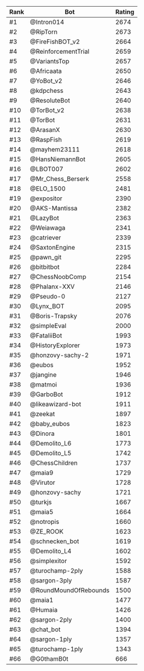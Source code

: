 Rank|Bot|Rating
---|---|---
#1|@Intron014|2674
#2|@RipTorn|2673
#3|@FireFishBOT_v2|2664
#4|@ReinforcementTrial|2659
#5|@VariantsTop|2657
#6|@Africaata|2650
#7|@YoBot_v2|2646
#8|@kdpchess|2643
#9|@ResoluteBot|2640
#10|@TorBot_v2|2638
#11|@TorBot|2631
#12|@ArasanX|2630
#13|@RaspFish|2619
#14|@mayhem23111|2618
#15|@HansNiemannBot|2605
#16|@LBOT007|2602
#17|@Mr_Chess_Berserk|2558
#18|@ELO_1500|2481
#19|@expositor|2390
#20|@AKS-Mantissa|2382
#21|@LazyBot|2363
#22|@Weiawaga|2341
#23|@catriever|2339
#24|@SaxtonEngine|2315
#25|@pawn_git|2295
#26|@bitbitbot|2284
#27|@ChessNoobComp|2154
#28|@Phalanx-XXV|2146
#29|@Pseudo-0|2127
#30|@Lynx_BOT|2095
#31|@Boris-Trapsky|2076
#32|@simpleEval|2000
#33|@FataliiBot|1993
#34|@HistoryExplorer|1973
#35|@honzovy-sachy-2|1971
#36|@eubos|1952
#37|@jangine|1946
#38|@matmoi|1936
#39|@GarboBot|1912
#40|@likeawizard-bot|1911
#41|@zeekat|1897
#42|@baby_eubos|1823
#43|@Dinora|1801
#44|@Demolito_L6|1773
#45|@Demolito_L5|1742
#46|@ChessChildren|1737
#47|@maia9|1729
#48|@Virutor|1728
#49|@honzovy-sachy|1721
#50|@turkjs|1667
#51|@maia5|1664
#52|@notropis|1660
#53|@ZE_ROOK|1623
#54|@schnecken_bot|1619
#55|@Demolito_L4|1602
#56|@simplexitor|1592
#57|@turochamp-2ply|1588
#58|@sargon-3ply|1587
#59|@RoundMoundOfRebounds|1500
#60|@maia1|1477
#61|@Humaia|1426
#62|@sargon-2ply|1400
#63|@chat_bot|1394
#64|@sargon-1ply|1357
#65|@turochamp-1ply|1343
#66|@G0thamB0t|666
